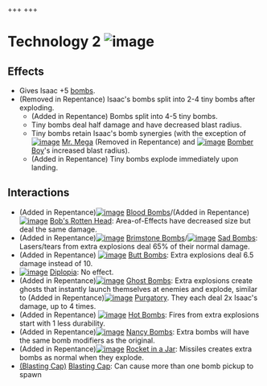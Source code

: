 +++
+++

 # Technology 2 ![image](/image/Technology_2.png) 


Effects
---------


* Gives Isaac +5 [bombs](/wiki/Bombs "Bombs").
* (Removed in Repentance) Isaac's bombs split into 2-4 tiny bombs after exploding.
	+ (Added in Repentance) Bombs split into 4-5 tiny bombs.
	+ Tiny bombs deal half damage and have decreased blast radius.
	+ Tiny bombs retain Isaac's bomb synergies (with the exception of [![image](/image/Mr._Mega.png)](/wiki/Mr._Mega "Mr. Mega") [Mr. Mega](/wiki/Mr._Mega "Mr. Mega") (Removed in Repentance) and [![image](/image/Bomber_Boy.png)](/wiki/Bomber_Boy "Bomber Boy") [Bomber Boy](/wiki/Bomber_Boy "Bomber Boy")'s increased blast radius).
	+ (Added in Repentance) Tiny bombs explode immediately upon landing.


Interactions
--------------


* (Added in Repentance)[![image](/image/Blood_Bombs.png)](/wiki/Blood_Bombs "Blood Bombs") [Blood Bombs](/wiki/Blood_Bombs "Blood Bombs")/(Added in Repentance) [![image](/image/Bob%27s_Rotten_Head.png)](/wiki/Bob%27s_Rotten_Head "Bob's Rotten Head") [Bob's Rotten Head](/wiki/Bob%27s_Rotten_Head "Bob's Rotten Head"): Area-of-Effects have decreased size but deal the same damage.
* (Added in Repentance)[![image](/image/Brimstone_Bombs.png)](/wiki/Brimstone_Bombs "Brimstone Bombs") [Brimstone Bombs](/wiki/Brimstone_Bombs "Brimstone Bombs")/[![image](/image/Sad_Bombs.png)](/wiki/Sad_Bombs "Sad Bombs") [Sad Bombs](/wiki/Sad_Bombs "Sad Bombs"): Lasers/tears from extra explosions deal 65% of their normal damage.
* (Added in Repentance) [![image](/image/Butt_Bombs.png)](/wiki/Butt_Bombs "Butt Bombs") [Butt Bombs](/wiki/Butt_Bombs "Butt Bombs"): Extra explosions deal 6.5 damage instead of 10.
* [![image](/image/Diplopia.png)](/wiki/Diplopia "Diplopia") [Diplopia](/wiki/Diplopia "Diplopia"): No effect.
* (Added in Repentance)[![image](/image/Ghost_Bombs.png)](/wiki/Ghost_Bombs "Ghost Bombs") [Ghost Bombs](/wiki/Ghost_Bombs "Ghost Bombs"): Extra explosions create ghosts that instantly launch themselves at enemies and explode, similar to (Added in Repentance)[![image](/image/Purgatory.png)](/wiki/Purgatory "Purgatory") [Purgatory](/wiki/Purgatory "Purgatory"). They each deal 2x Isaac's damage, up to 4 times.
* (Added in Repentance) [![image](/image/Hot_Bombs.png)](/wiki/Hot_Bombs "Hot Bombs") [Hot Bombs](/wiki/Hot_Bombs "Hot Bombs"): Fires from extra explosions start with 1 less durability.
* (Added in Repentance)[![image](/image/Nancy_Bombs.png)](/wiki/Nancy_Bombs "Nancy Bombs") [Nancy Bombs](/wiki/Nancy_Bombs "Nancy Bombs"): Extra bombs will have the same bomb modifiers as the original.
* (Added in Repentance)[![image](/image/Rocket_in_a_Jar.png)](/wiki/Rocket_in_a_Jar "Rocket in a Jar") [Rocket in a Jar](/wiki/Rocket_in_a_Jar "Rocket in a Jar"): Missiles creates extra bombs as normal when they explode.
* [(Blasting Cap)](/wiki/Blasting_Cap "Blasting Cap") [Blasting Cap](/wiki/Blasting_Cap "Blasting Cap"): Can cause more than one bomb pickup to spawn


